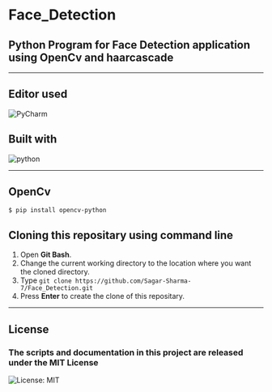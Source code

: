 # Face_Detection
## Python Program for Face Detection application using OpenCv and haarcascade

<hr>

## Editor used 
![PyCharm](https://img.shields.io/badge/PyCharm-000000.svg?&style=for-the-badge&logo=PyCharm&logoColor=white)

## Built with 
 ![python](https://img.shields.io/badge/Python-3776AB?style=for-the-badge&logo=python&logoColor=white)
 <hr>

 ## OpenCv
 ```
 $ pip install opencv-python
 ```

 ## Cloning this repositary using command line
 1. Open **Git Bash**.
 1. Change the current working directory to the location where you want the cloned directory.
 1. Type `git clone https://github.com/Sagar-Sharma-7/Face_Detection.git`
 1. Press **Enter** to create the clone of this repositary.
<hr>

## License 
### The scripts and documentation in this project are released under the MIT License 
![License: MIT](https://img.shields.io/badge/License-MIT-black.svg)
